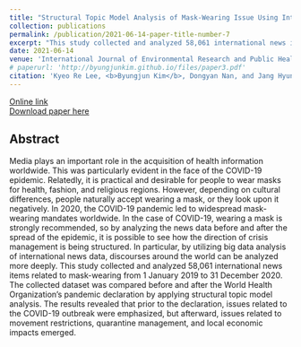 ```yaml
---
title: "Structural Topic Model Analysis of Mask-Wearing Issue Using International News Big Data"
collection: publications
permalink: /publication/2021-06-14-paper-title-number-7
excerpt: "This study collected and analyzed 58,061 international news items related to mask-wearing from 1 January 2019 to 31 December 2020. The collected dataset was compared before and after the World Health Organization’s pandemic declaration by applying structural topic model analysis."
date: 2021-06-14
venue: 'International Journal of Environmental Research and Public Health'
# paperurl: 'http://byungjunkim.github.io/files/paper3.pdf'
citation: 'Kyeo Re Lee, <b>Byungjun Kim</b>, Dongyan Nan, and Jang Hyun Kim. (2021). &quot;Structural Topic Model Analysis of Mask-Wearing Issue Using International News Big Data.&quot; <i>International Journal of Environmental Research and Public Health</i>. 18(12).'
---
```

[Online link](https://doi.org/10.3390/ijerph18126432)  
[Download paper here](http://byungjunkim.github.io/files/paper7.pdf)

## Abstract
Media plays an important role in the acquisition of health information worldwide. This was particularly evident in the face of the COVID-19 epidemic. Relatedly, it is practical and desirable for people to wear masks for health, fashion, and religious regions. However, depending on cultural differences, people naturally accept wearing a mask, or they look upon it negatively. In 2020, the COVID-19 pandemic led to widespread mask-wearing mandates worldwide. In the case of COVID-19, wearing a mask is strongly recommended, so by analyzing the news data before and after the spread of the epidemic, it is possible to see how the direction of crisis management is being structured. In particular, by utilizing big data analysis of international news data, discourses around the world can be analyzed more deeply. This study collected and analyzed 58,061 international news items related to mask-wearing from 1 January 2019 to 31 December 2020. The collected dataset was compared before and after the World Health Organization’s pandemic declaration by applying structural topic model analysis. The results revealed that prior to the declaration, issues related to the COVID-19 outbreak were emphasized, but afterward, issues related to movement restrictions, quarantine management, and local economic impacts emerged.